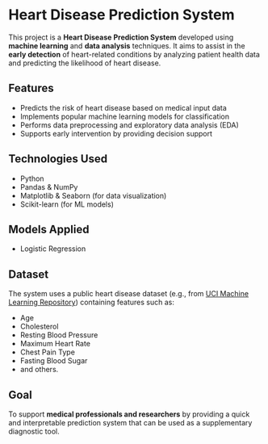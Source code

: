 # Heart Disease Prediction System

This project is a **Heart Disease Prediction System** developed using **machine learning** and **data analysis** techniques. It aims to assist in the **early detection** of heart-related conditions by analyzing patient health data and predicting the likelihood of heart disease.

## Features

- Predicts the risk of heart disease based on medical input data
- Implements popular machine learning models for classification
- Performs data preprocessing and exploratory data analysis (EDA)
- Supports early intervention by providing decision support

## Technologies Used

- Python
- Pandas & NumPy
- Matplotlib & Seaborn (for data visualization)
- Scikit-learn (for ML models)

## Models Applied

- Logistic Regression

## Dataset

The system uses a public heart disease dataset (e.g., from [UCI Machine Learning Repository](https://archive.ics.uci.edu/ml/datasets/heart+Disease)) containing features such as:

- Age
- Cholesterol
- Resting Blood Pressure
- Maximum Heart Rate
- Chest Pain Type
- Fasting Blood Sugar
- and others.

## Goal

To support **medical professionals and researchers** by providing a quick and interpretable prediction system that can be used as a supplementary diagnostic tool.
